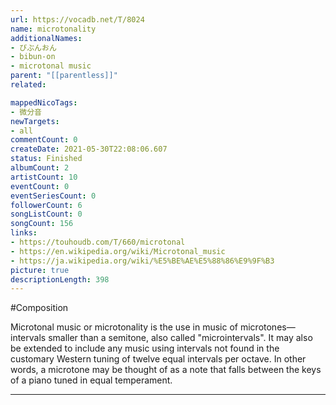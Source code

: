 ```yaml
---
url: https://vocadb.net/T/8024
name: microtonality
additionalNames: 
- びぶんおん
- bibun-on
- microtonal music
parent: "[[parentless]]"
related:

mappedNicoTags:
- 微分音
newTargets:
- all
commentCount: 0
createDate: 2021-05-30T22:08:06.607
status: Finished
albumCount: 2
artistCount: 10
eventCount: 0
eventSeriesCount: 0
followerCount: 6
songListCount: 0
songCount: 156
links: 
- https://touhoudb.com/T/660/microtonal
- https://en.wikipedia.org/wiki/Microtonal_music
- https://ja.wikipedia.org/wiki/%E5%BE%AE%E5%88%86%E9%9F%B3
picture: true
descriptionLength: 398
---
```


#Composition

Microtonal music or microtonality is the use in music of microtones—intervals smaller than a semitone, also called "microintervals". 
It may also be extended to include any music using intervals not found in the customary Western tuning of twelve equal intervals per octave. 
In other words, a microtone may be thought of as a note that falls between the keys of a piano tuned in equal temperament.

---

